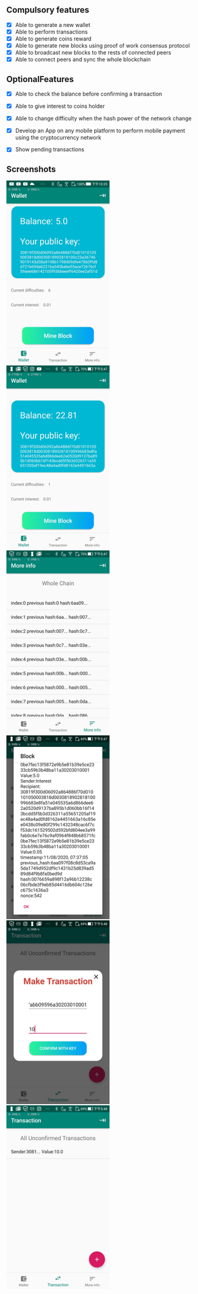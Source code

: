 ## Compulsory features

- [x] Able to generate a new wallet
- [x] Able to perform transactions
- [x] Able to generate coins reward
- [x] Able to generate new blocks using proof of work consensus protocol
- [x] Able to broadcast new blocks to the rests of connected peers
- [x] Able to connect peers and sync the whole blockchain

## OptionalFeatures
  
- [x] Able to check the balance before confirming a transaction
- [x] Able to give interest to coins holder
- [x] Able to change difficulty when the hash power of the network change
- [x] Develop an App on any mobile platform to perform mobile payment using the cryptocurrency network
- [x] Show pending transactions


## Screenshots
<img src="https://github.com/howk829/EE4017-cryptocurrency-network-app/blob/master/Screenshot_20201107-222556.jpg" width="270" height="480">
<img src="https://github.com/howk829/EE4017-cryptocurrency-network-app/blob/master/Screenshot_20201111-174730.jpg" width="270" height="480">
<img src="https://github.com/howk829/EE4017-cryptocurrency-network-app/blob/master/Screenshot_20201111-174746.jpg" width="270" height="480">
<img src="https://github.com/howk829/EE4017-cryptocurrency-network-app/blob/master/Screenshot_20201111-174754.jpg" width="270" height="480">
<img src="https://github.com/howk829/EE4017-cryptocurrency-network-app/blob/master/Screenshot_20201111-174809.jpg" width="270" height="480">
<img src="https://github.com/howk829/EE4017-cryptocurrency-network-app/blob/master/Screenshot_20201111-174817.jpg" width="270" height="480">

